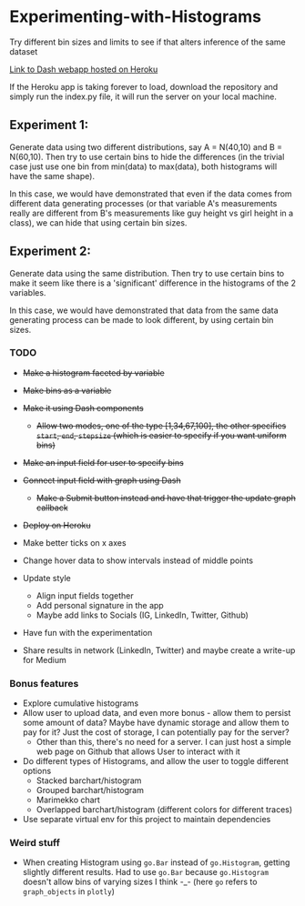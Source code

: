 # Experimenting-with-Histograms
Try different bin sizes and limits to see if that alters inference of the same dataset

[Link to Dash webapp hosted on Heroku](https://experimenting-with-histograms.herokuapp.com/)

If the Heroku app is taking forever to load, download the repository and simply run the index.py file, it will run the server on your local machine.

## Experiment 1:
Generate data using two different distributions, say A = N(40,10) and B = N(60,10). Then try to use certain bins to hide the differences (in the trivial case just use one bin from min(data) to max(data), both histograms will have the same shape).

In this case, we would have demonstrated that even if the data comes from different data generating processes (or that variable A's measurements really are different from B's measurements like guy height vs girl height in a class), we can hide that using certain bin sizes.

## Experiment 2:
Generate data using the same distribution. Then try to use certain bins to make it seem like there is a 'significant' difference in the histograms of the 2 variables.

In this case, we would have demonstrated that data from the same data generating process can be made to look different, by using certain bin sizes.

### TODO
- ~~Make a histogram faceted by variable~~
- ~~Make bins as a variable~~
- ~~Make it using Dash components~~
  - ~~Allow two modes, one of the type [1,34,67,100], the other specifies `start`, `end`, `stepsize` (which is easier to specify if you want uniform bins)~~
- ~~Make an input field for user to specify bins~~
- ~~Connect input field with graph using Dash~~
  - ~~Make a Submit button instead and have that trigger the update graph callback~~
- ~~Deploy on Heroku~~
- Make better ticks on x axes
- Change hover data to show intervals instead of middle points
- Update style
  - Align input fields together
  - Add personal signature in the app
  - Maybe add links to Socials (IG, LinkedIn, Twitter, Github)

- Have fun with the experimentation

- Share results in network (LinkedIn, Twitter) and maybe create a write-up for Medium

### Bonus features
- Explore cumulative histograms
- Allow user to upload data, and even more bonus - allow them to persist some amount of data? Maybe have dynamic storage and allow them to pay for it? Just the cost of storage, I can potentially pay for the server?
  - Other than this, there's no need for a server. I can just host a simple web page on Github that allows User to interact with it
- Do different types of Histograms, and allow the user to toggle different options
  - Stacked barchart/histogram
  - Grouped barchart/histogram
  - Marimekko chart
  - Overlapped barchart/histogram (different colors for different traces)
- Use separate virtual env for this project to maintain dependencies

### Weird stuff
- When creating Histogram using `go.Bar` instead of `go.Histogram`, getting slightly different results. Had to use `go.Bar` because `go.Histogram` doesn't allow bins of varying sizes I think -_- (here `go` refers to `graph_objects` in `plotly`) 
